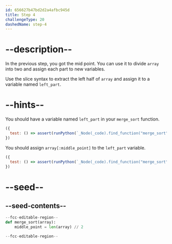 ```yaml
---
id: 656627b47bd2d2a4afbc945d
title: Step 4
challengeType: 20
dashedName: step-4
---
```


# --description--

In the previous step, you got the mid point. You can use it to divide `array` into two and assign each part to new variables. 

Use the slice syntax to extract the left half of `array` and assign it to a variable named `left_part`.

# --hints--

You should have a variable named `left_part` in your `merge_sort` function.

```js
({
  test: () => assert(runPython(`_Node(_code).find_function("merge_sort").has_variable("left_part")`)) 
})
```

You should assign `array[:middle_point]` to the `left_part` variable.

```js
({
  test: () => assert(runPython(`_Node(_code).find_function("merge_sort").find_variable("left_part").is_equivalent("left_part = array[:middle_point]")`))
})
```


# --seed--

## --seed-contents--

```py
--fcc-editable-region--
def merge_sort(array):
    middle_point = len(array) // 2

--fcc-editable-region--
```
